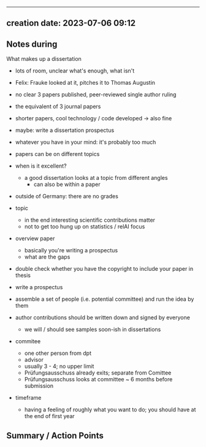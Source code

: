 
---
creation date: 2023-07-06 09:12
---

## Notes during

 What makes up a dissertation
 - lots of room, unclear what's enough, what isn't
 - Felix: Frauke looked at it, pitches it to Thomas Augustin
 - no clear 3 papers published, peer-reviewed single author ruling
 - the equivalent of 3 journal papers
 - shorter papers, cool technology / code developed -> also fine
 - maybe: write a dissertation prospectus
 - whatever you have in your mind: it's probably too much
 - papers can be on different topics
 - when is it excellent?
	 - a good dissertation looks at a topic from different angles
		 - can also be within a paper
 - outside of Germany: there are no grades
 - topic
	 - in the end interesting scientific contributions matter
	 - not to get too hung up on statistics / relAI focus
 - overview paper
	 - basically you're writing a prospectus
	 - what are the gaps

- double check whether you have the copyright to include your paper in thesis

- write a prospectus
- assemble a set of people (i.e. potential committee) and run the idea by them

- author contributions should be written down and signed by everyone
	- we will / should see samples soon-ish in dissertations

- commitee
	- one other person from dpt
	- advisor
	- usually 3 - 4; no upper limit
	- Prüfungsausschuss already exits; separate from Comittee
	- Prüfungsausschuss looks at committee ~ 6 months before submission

- timeframe
	- having a feeling of roughly what you want to do; you should have at the end of first year

## Summary / Action Points




